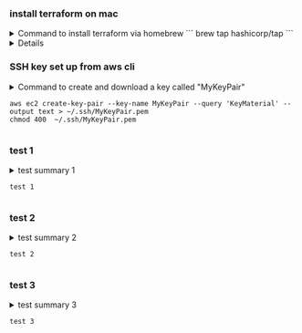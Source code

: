 </b></details>

### install terraform on mac

<details>
<summary>Command to install terraform via homebrew
```
brew tap hashicorp/tap
```
<details>
```
brew install hashicorp/tap/terraform
```
```
brew update
```
```
brew upgrade hashicorp/tap/terraform
```
brew upgrade hashicorp/tap/terraform



</b></details>

### SSH key set up from aws cli

<details>
<summary>Command to create and download a key called "MyKeyPair"

```
aws ec2 create-key-pair --key-name MyKeyPair --query 'KeyMaterial' --output text > ~/.ssh/MyKeyPair.pem
chmod 400  ~/.ssh/MyKeyPair.pem
```


</b></details>

### test 1

<details>
<summary>test summary 1

```
test 1
```
</b></details>

### test 2

<details>
<summary>test summary 2

```
test 2
```

</b></details>

### test 3

<details>
<summary>test summary 3

```
test 3
```
